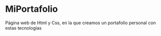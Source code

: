 # MiPortafolio
Página web de Html y Css, en la que creamos un portafolio personal con estas tecnologías 
